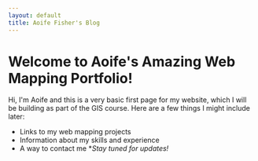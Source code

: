 ```yaml
---
layout: default
title: Aoife Fisher's Blog
---
```


# Welcome to Aoife's Amazing Web Mapping Portfolio!
Hi, I'm Aoife and this is a very basic first page for my website, which I will be building as part of the GIS course.
Here are a few things I might include later:
* Links to my web mapping projects
* Information about my skills and experience
* A way to contact me
**Stay tuned for updates!*
